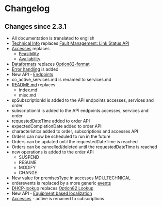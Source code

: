 # Changelog

## Changes since 2.3.1

 * All documentation is translated to english
 * [Technical Info](technical_info.md) replaces [Fault Management: Link Status API](https://github.com/on-api/on-api-release-2.3.1/blob/master/fm_linkstatus.md)
 * [Accesses](accesses.md) replaces 
    * [Feasibility](https://github.com/on-api/on-api-release-2.3.1/blob/master/feasibility.md)
    * [Availability](https://github.com/on-api/on-api-release-2.3.1/blob/master/availability.md)
 * [Dataformats](dataformats.md) replaces [Option82-format](https://github.com/on-api/on-api-release-2.3.1/blob/master/option82.md)
 * [Error handling](error_handling.md) is added
 * New API - [Endpoints](endpoints.md)
 * co_active_services.md is renamed to services.md
 * [README.md](README.md) replaces 
    * index.md 
    * misc.md
 * spSubscriptionId is added to the API endpoints accesses, services and order
 * subscriptionId is added to the API endpoints accesses, services and order
 * requestedDateTime added to order API
 * expectedCompletionDate added to order API
 * characteristics added to order, subscriptions and accesses API
 * Orders can now be scheduled to run in the future
 * Orders can be updated until the requestedDateTime is reached
 * Orders can be cancelled/deleted until the requestedDateTime is reached
 * new operations is added to the order API
   * SUSPEND
   * RESUME
   * MODIFY
   * CHANGE
 * New value for premisesType in accesses MDU_TECHNICAL 
 * orderevents is replaced by a more generic [events](events.md)
 * [DHCP-lookup](dhcplookup.md) replaces [Option82 Lookup](https://github.com/on-api/on-api-release-2.3.1/blob/master/option82_lookup.md)
 * New API - [Equipment based localization](equipment_based_localization.md)
 * [Accesses](accesses.md) - active is renamed to subscriptions
